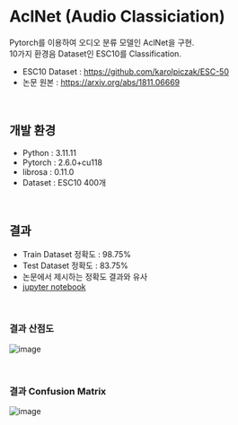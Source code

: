 # AclNet (Audio Classiciation)
Pytorch를 이용하여 오디오 분류 모델인 AclNet을 구현. <br/>
10가지 환경음 Dataset인 ESC10를 Classification.
- ESC10 Dataset : https://github.com/karolpiczak/ESC-50
- 논문 원본 : https://arxiv.org/abs/1811.06669

<br/>

## 개발 환경
- Python : 3.11.11
- Pytorch : 2.6.0+cu118
- librosa : 0.11.0
- Dataset : ESC10 400개

<br/>

## 결과
- Train Dataset 정확도 : 98.75%
- Test Dataset 정확도 : 83.75%
- 논문에서 제시하는 정확도 결과와 유사
- [jupyter notebook](https://github.com/HwanWoongLee/Pytorch_AclNet_AudioClassification/blob/main/AclNet_test.ipynb)

<br/>


### 결과 산점도
![image](https://github.com/user-attachments/assets/e5ce9c59-a168-47c9-8b40-6a7a52bed448)

<br/>

### 결과 Confusion Matrix
![image](https://github.com/user-attachments/assets/6e06e2cd-f3df-45a0-8383-31e24f709393)

